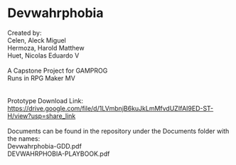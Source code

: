 # Devwahrphobia
Created by:<br>
Celen, Aleck Miguel<br>
Hermoza, Harold Matthew<br>
Huet, Nicolas Eduardo V<br>
<br>
A Capstone Project for GAMPROG
<br>
Runs in RPG Maker MV
<br>
<br>
<br>
Prototype Download Link:<br>
https://drive.google.com/file/d/1LVmbnjB6kuJkLmMfvdUZIfAI9ED-ST-H/view?usp=share_link
<br>
<br>
Documents can be found in the repository under the Documents folder with the names:<br>
Devwahrphobia-GDD.pdf<br>
DEVWAHRPHOBIA-PLAYBOOK.pdf<br>
<br>
